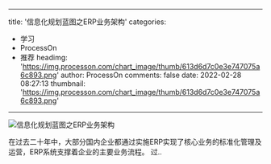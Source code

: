 
---
title: '信息化规划蓝图之ERP业务架构'
categories: 
 - 学习
 - ProcessOn
 - 推荐
headimg: 'https://img.processon.com/chart_image/thumb/613d6d7c0e3e747075a6c893.png'
author: ProcessOn
comments: false
date: 2022-02-28 08:27:13
thumbnail: 'https://img.processon.com/chart_image/thumb/613d6d7c0e3e747075a6c893.png'
---

<div>   
<img class="thumb" alt="信息化规划蓝图之ERP业务架构" src="https://img.processon.com/chart_image/thumb/613d6d7c0e3e747075a6c893.png" referrerpolicy="no-referrer">
<p>在过去二十年中，大部分国内企业都通过实施ERP实现了核心业务的标准化管理及运营，ERP系统支撑着企业的主要业务流程。
过..</p>  
</div>
            